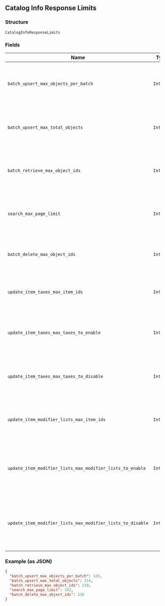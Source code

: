 ## Catalog Info Response Limits

### Structure

`CatalogInfoResponseLimits`

### Fields

| Name | Type | Tags | Description |
|  --- | --- | --- | --- |
| `batch_upsert_max_objects_per_batch` | `Integer` | Optional | The maximum number of objects that may appear within a single batch in a<br>`/v2/catalog/batch-upsert` request. |
| `batch_upsert_max_total_objects` | `Integer` | Optional | The maximum number of objects that may appear across all batches in a<br>`/v2/catalog/batch-upsert` request. |
| `batch_retrieve_max_object_ids` | `Integer` | Optional | The maximum number of object IDs that may appear in a `/v2/catalog/batch-retrieve`<br>request. |
| `search_max_page_limit` | `Integer` | Optional | The maximum number of results that may be returned in a page of a<br>`/v2/catalog/search` response. |
| `batch_delete_max_object_ids` | `Integer` | Optional | The maximum number of object IDs that may be included in a single<br>`/v2/catalog/batch-delete` request. |
| `update_item_taxes_max_item_ids` | `Integer` | Optional | The maximum number of item IDs that may be included in a single<br>`/v2/catalog/update-item-taxes` request. |
| `update_item_taxes_max_taxes_to_enable` | `Integer` | Optional | The maximum number of tax IDs to be enabled that may be included in a single<br>`/v2/catalog/update-item-taxes` request. |
| `update_item_taxes_max_taxes_to_disable` | `Integer` | Optional | The maximum number of tax IDs to be disabled that may be included in a single<br>`/v2/catalog/update-item-taxes` request. |
| `update_item_modifier_lists_max_item_ids` | `Integer` | Optional | The maximum number of item IDs that may be included in a single<br>`/v2/catalog/update-item-modifier-lists` request. |
| `update_item_modifier_lists_max_modifier_lists_to_enable` | `Integer` | Optional | The maximum number of modifier list IDs to be enabled that may be included in<br>a single `/v2/catalog/update-item-modifier-lists` request. |
| `update_item_modifier_lists_max_modifier_lists_to_disable` | `Integer` | Optional | The maximum number of modifier list IDs to be disabled that may be included in<br>a single `/v2/catalog/update-item-modifier-lists` request. |

### Example (as JSON)

```json
{
  "batch_upsert_max_objects_per_batch": 126,
  "batch_upsert_max_total_objects": 214,
  "batch_retrieve_max_object_ids": 230,
  "search_max_page_limit": 192,
  "batch_delete_max_object_ids": 216
}
```

